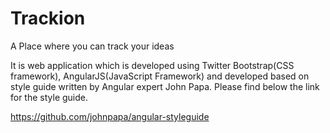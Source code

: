 # Trackion
A Place where you can track your ideas

It is web application which is developed using Twitter Bootstrap(CSS framework), AngularJS(JavaScript Framework) and developed based on style guide written by Angular expert John Papa. 
Please find below the link for the style guide.

https://github.com/johnpapa/angular-styleguide

